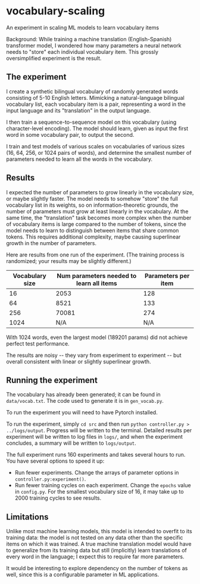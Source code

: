 # vocabulary-scaling
An experiment in scaling ML models to learn vocabulary items

Background: While training a machine translation (English-Spanish)
transformer model, I wondered how many parameters a neural network
needs to "store" each individual vocabulary item.
This grossly oversimplified experiment is the result.

## The experiment

I create a synthetic bilingual vocabulary of randomly generated
words consisting of 5-10 English letters.
Mimicking a natural-language bilingual vocabulary list,
each vocabulary item is a pair, representing a word in the input language
and its "translation" in the output language.

I then train a sequence-to-sequence model on this vocabulary
(using character-level encoding).
The model should learn, given as input the first word in some vocabulary pair,
to output the second.

I train and test models of various scales on vocabularies of various sizes 
(16, 64, 256, or 1024 pairs of words),
and determine the smallest number of parameters needed to learn
all the words in the vocabulary.


## Results

I expected the number of parameters to grow
linearly in the vocabulary size, or maybe slightly faster.
The model needs to somehow "store" the full vocabulary list in its weights,
so on information-theoretic grounds, the number of parameters must grow
at least linearly in the vocabulary.
At the same time, the "translation" task becomes more complex
when the number of vocabulary items is large compared to the number of tokens,
since the model needs to learn to distinguish between items that share 
common tokens.
This requires additional complexity, maybe causing superlinear growth 
in the number of parameters.

Here are results from one run of the experiment.
(The training process is randomized; your results may be slightly different.)

| Vocabulary size | Num parameters needed to learn all items | Parameters per item |
| -- | -- | -- |
| 16 | 2053 | 128 |
| 64 | 8521 | 133 |
| 256 | 70081 | 274 |
| 1024 | N/A | N/A |

With 1024 words, even the largest model (189201 params) did not achieve perfect test performance.

The results are noisy -- they vary from experiment to experiment -- 
but overall consistent with linear or slightly superlinear growth.

## Running the experiment

The vocabulary has already been generated; it can be found in `data/vocab.txt`.
The code used to generate it is in `gen_vocab.py`.

To run the experiment you will need to have Pytorch installed.

To run the experiment, simply `cd src` and then run `python controller.py > ../logs/output`.
Progress will be written to the terminal.
Detailed results per experiment will be written to log files in `logs/`, and
when the experiment concludes, a summary will be written to `logs/output`.

The full experiment runs 160 experiments and takes several hours to run.
You have several options to speed it up:
- Run fewer experiments.  Change the arrays of parameter options in `controller.py:experiment()`.
- Run fewer training cycles on each experiment.  Change the `epochs` value in `config.py`.  For the smallest vocabulary size of 16, it may take up to 2000 training cycles to see results.

## Limitations

Unlike most machine learning models, this model is intended to overfit to its training data:
the model is not tested on any data other than the specific items on which it was trained.
A true machine translation model would have to generalize from its training data
but still (implicitly) learn translations of every word in the language;
I expect this to require far more parameters.

It would be interesting to explore dependency on the number of tokens as well,
since this is a configurable parameter in ML applications.
